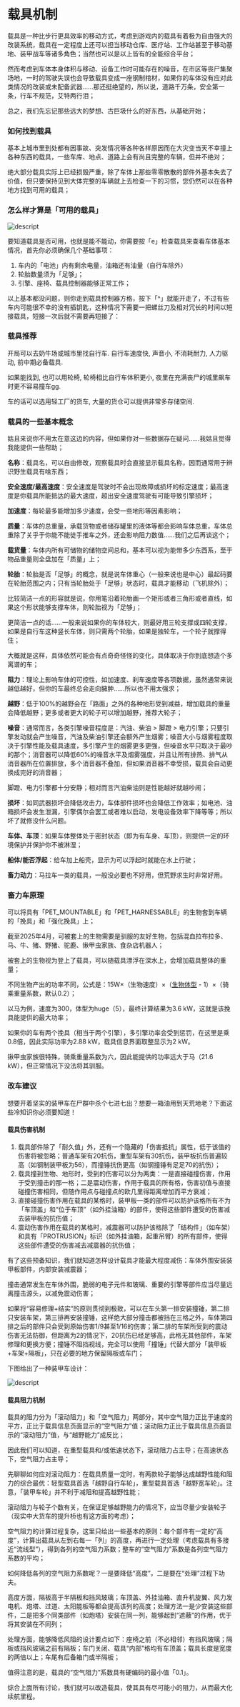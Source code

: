 # 载具机制

载具是一种比步行更具效率的移动方式，考虑到游戏内的载具有着极为自由强大的改装系统，载具在一定程度上还可以担当移动仓库、医疗站、工作站甚至于移动基地、装甲战车等诸多角色；当然也可以是以上皆有的全能综合平台；

然而考虑到车体本身体积与移动、设备工作时可能存在的噪音，在市区等丧尸集聚场地，一时的驾驶失误也会导致载具变成一座钢制棺材，如果你的车体没有应对此类情况的改装或未配备武器……那还挺绝望的，所以说，道路千万条，安全第一条，行车不规范，艾特两行泪；

总之，我们先忘记那些远大的梦想、古巨圾什么的好东西，从基础开始；

### 如何找到载具

基本上城市里到处都有因事故、突发情况等各种各样原因而在大灾变当天不幸撞上各种东西的载具，一些车库、地点、道路上会有尚且完整的车辆，但并不绝对；

绝大部分载具实际上已经损毁严重，除了车体上那些零零散散的部件外基本失去了价值，但只要保持见到大体完整的车辆就上去检查一下的习惯，您仍然可以在各种地方找到可用的载具；

### 怎么样才算是「可用的载具」

![descript](media/aa67865c787b3550c97a8a39658381b0.png)

要知道载具是否可用，也就是能不能动，你需要按「e」检查载具来查看车体基本情况，首先你必须确保几个基础事项：

1.  车内的「电池」内有剩余电量，油箱还有油量（自行车除外）
2.  轮胎数量须为「足够」；
3.  引擎、座椅、载具控制器能够正常工作；

以上基本都没问题，则你走到载具控制器方格，按下「\^」就能开走了，不过有些车内可能很不幸的没有插钥匙，这种情况下需要一把螺丝刀及相对冗长的时间以短接载具，短接一次后就不需要再短接了：

### 载具推荐
开局可以去奶牛场或城市里找自行车. 自行车速度快, 声音小, 不消耗耐力, 人力驱动, 前中期必备载具.

如果能找到, 也可以用轮椅, 轮椅相比自行车体积更小, 夜里在充满丧尸的城里飙车时更不容易撞车gg.

车的话可以选用轻工厂的货车, 大量的货仓可以提供非常多存储空间.

### 载具的一些基本概念

姑且来说你不用太在意这边的内容，但如果你对一些数据存在疑问……我姑且觉得我能提供一些帮助；

**名称**：载具名，可以自由修改，观察载具时会直接显示载具名称，因而通常用于辨识野生载具有啥东西；

**安全速度/最高速度**：安全速度是驾驶时不会出现故障或损坏的标定速度；最高速度是你载具所能抵达的最大速度，超出安全速度驾驶有可能导致引擎损坏；

**加速度**：每轮最多能增加多少速度，会受一些地形等因素影响；

**质量**：车体的总重量，承载货物或者储存罐里的液体等都会影响车体总重，车体总重除了关乎于你能不能徒手推车之外，还会影响阻力数值……我们之后再谈这个；

**载货量**：车体内所有可储物的储物空间总和，基本可以视为能带多少东西系，至于物品重量则全盘加在「质量」上；

**轮胎**：轮胎是否「足够」的概念，就是说车体重心（一般来说也是中心）最起码要在轮胎范围之内；只有当轮胎处于「足够」状态时，载具才能移动（飞机除外）；

比较简洁一点的形容就是说，你用笔沿着轮胎画一个矩形或者三角形或者直线，如果这个形状能够支撑车体，则轮胎视为「足够」；

更简洁一点的话……一般来说如果你的车体较大，则最好用三轮支撑或四轮支撑，如果是自行车这种竖长车体，则只需两个轮胎，如果是独轮车，一个轮子就撑得住；

大概就是这样，具体依然可能会有点奇奇怪怪的变化，具体取决于你到底想造个多离谱的车；

**阻力**：理论上影响车体的可控性，如加速度、刹车速度等各项数据，虽然通常来说越低越好，但你的车最终总会走向臃肿……所以也不用太强求；

**越野**：低于100%的越野会在「路面」之外的各种地形受到减益，增加载具的重量会降低越野；更多或者更大的轮子可以增加越野，推荐大轮子；

**噪音**：通常而言，各类引擎噪音程度是：汽油、柴油 \> 脚蹬 \> 电力引擎；只要引擎发动就会产生噪音，汽油及柴油引擎还会额外产生烟雾；噪音大小与烟雾程度取决于引擎性能及载具速度，多引擎产生的烟雾更多更强，但噪音水平只取决于最吵的那个；消音器可以降低60%的噪音水平及烟雾强度，并且让所有排热、排气从消音器所在位置排放，多个消音器不叠加，但如果消音器不幸受损，载具会自动更换成完好的消音器；

脚蹬、电力引擎都十分安静；相对而言汽油柴油则是性能越好就越吵闹；

**损坏**：如同武器损坏会降低攻击力，车体部件损坏也会降低工作效率；如电池、油箱损坏会发生泄漏，引擎偶尔会罢工或者难以启动，发电设备效率下降等等；所以坏了就修没什么问题。

**车体、车顶**：如果车体整体处于密封状态（即为有车身、车顶），则提供一定的环境保护并保护你不被淋湿；

**船体/能否浮起**：给车加上船壳，显示为可以浮起时就能在水上行驶；

**畜力动力**：马拉车一类的载具，一般没必要也不好用，但荒野求生时非常好用。

### 畜力车原理

可以将具有「PET_MOUNTABLE」和「PET_HARNESSABLE」的生物套到车辆的「挽具」和「强化挽具」上；

截至2025年4月，可被套上的生物需要是驯服的友好生物，包括混血拉布拉多、马、牛、猪、野猪、驼鹿、锹甲虫家族、食杂店机器人；

被套上的生物视为登上了载具，可以随载具漂浮在深水上，会增加载具整体的重量；

不同生物产出的功率不同，公式是：15W×（生物速度）×（[生物体型](常见问题%20Q&A.md/#46生物体型) - 1）×（骑乘重量系数，默认0.2）；

以马为例，速度为300，体型为huge（5），最终计算结果为3.6 kW，这就是该挽具能提供的最大功率；

如果你的车有两个挽具（相当于两个引擎），多引擎功率会受到惩罚，在这里是乘0.8倍，因此实际功率为2.88 kW，载具信息界面取整显示为2 kW。

锹甲虫家族很特殊，骑乘重量系数为六，因此能提供的功率远大于马（21.6 kW），但正常情况下没法将其驯服。

### 改车建议

想要开着坚实的装甲车在尸群中杀个七进七出？想要一箱油用到天荒地老？下面这些冷知识你必须要知道！

#### 载具伤害机制

1. 载具部件除了「耐久值」外，还有一个隐藏的「伤害抵抗」属性，低于该值的伤害将被忽略；普通车架有20抗伤，重型车架有30抗伤，装甲板抗伤普遍较高（如钢制装甲板为56），而撞锤抗伤更高（如钢撞锤有足足70的抗伤）；
2. 载具撞到生物、地形时，受到的伤害可以分为两类：一是直接碰撞伤害，作用于受到撞击的那一格；二是震动伤害，作用于载具的所有格，伤害初值与直接碰撞伤害相同，但随作用点与碰撞点的欧几里得距离增加而平方衰减；
3. 直接碰撞伤害作用在载具的某格时，装甲板一类的部件可以防护该格所有不为「车顶盖」和“位于车顶”（如外挂油箱）的部件，使得这些部件遭受的伤害减去装甲板的抗伤值；
4. 震动伤害作用在载具的某格时，减震器可以防护该格除了「结构件」（如车架）和具有「PROTRUSION」标识（如外挂油箱，起重吊臂）的所有部件，使得这些部件遭受的伤害减去减震器的抗伤值；

有了这些预备知识，我们就知道怎样设计载具才能最大程度减伤：车体外围安装装甲板部件，内部安装减震器；

撞击通常发生在车体外围，脆弱的电子元件和玻璃、重要的引擎等部件应当尽量远离撞击源头，以减免震动伤害；

如果将“容易修理+结实”的原则贯彻到极致，可以在车头第一排安装撞锤，第二排只安装车架，第三排再安装撞锤，这样绝大部分撞击都被挡在三格之外，车体第四排之后的部件只会受到原始伤害1/9甚至1/16的伤害；第二排的车架所受到的震动伤害无法防御，但距离为2的情况下，20抗伤已经足够高，此格无其他部件，车架修理和更换方便；撞锤不阻挡视线，完全可以使用「撞锤」代替大部分「装甲板+车架+隔板」，只在必要的地方保留隔板或车门；

下图给出了一种装甲车设计：

![descript](media/vehicle1.png)

#### 载具阻力机制

载具的阻力分为「滚动阻力」和「空气阻力」两部分，其中空气阻力正比于速度的平方，正比于载具信息页面显示的“空气阻力”值；滚动阻力正比于载具信息页面显示的“滚动阻力”值，与“越野能力”成反比；

因此我们可以知道，在重型载具和/或低速状态下，滚动阻力占主导；在高速状态下，空气阻力占主导；

先聊聊如何应对滚动阻力：在载具质量一定时，有两款轮子能够达成越野性能和阻力的综合最优：轻型载具首选「越野自行车轮」，重型载具首选「越野宽车轮」。注意，「装甲车轮」并不利于减阻和提高越野性能；

滚动阻力与轮子个数有关，在保证足够越野能力的情况下，应当尽量少安装轮子（现实中大货车的提升桥也有这方面的考虑）；

空气阻力的计算过程复杂，这里只给出一些基本的原则：每个部件有一定的“高度”，计算出载具从左到右每一「列」的高度，再进行一定处理（考虑载具有多接近“流线型”），得到各列的空气阻力系数；整车的“空气阻力”系数是各列空气阻力系数的平均；

如何降低各列的空气阻力系数呢？一是要降低“高度”，二是要在“处理”过程下功夫。

高度方面，隔板高于半隔板和挡风玻璃；车顶盖、外挂油箱、直升机旋翼、风力发电机、炮塔、过道、太阳能板等都会提高该列的高度；处理方法一是少安装这些部件，二是把多个同类部件（如炮塔）安装在同一列，能够起到“遮蔽”的作用，优于将其安装在不同列；

处理方面，能够降低风阻的设计要点如下：座椅之前（不必相邻）有挡风玻璃；隔板或挡风玻璃之前有隔板；车门关闭、载具“内部”格均有车顶盖；载具长度是宽度的两倍以上；车尾有后备箱门或半隔板；

值得注意的是，载具的“空气阻力”系数具有硬编码的最小值「0.1」。

综合上面所有讨论，我们就可以改造载具，使其具有尽可能小的阻力，从而最大化续航里程。


